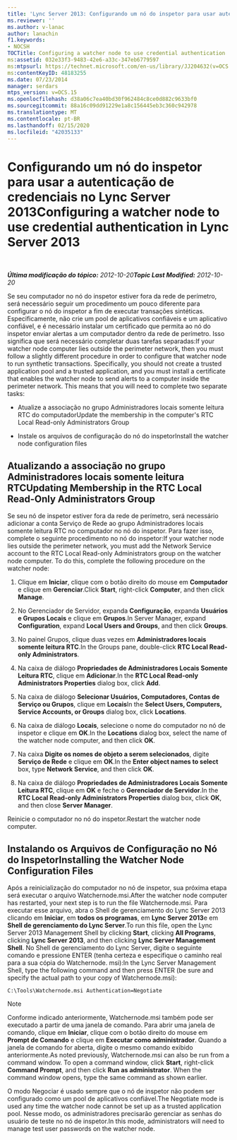 ```yaml
---
title: 'Lync Server 2013: Configurando um nó do inspetor para usar autenticação de credenciais'
ms.reviewer: ''
ms.author: v-lanac
author: lanachin
f1.keywords:
- NOCSH
TOCTitle: Configuring a watcher node to use credential authentication
ms:assetid: 032e33f3-9483-42e6-a33c-347eb6779597
ms:mtpsurl: https://technet.microsoft.com/en-us/library/JJ204632(v=OCS.15)
ms:contentKeyID: 48183255
ms.date: 07/23/2014
manager: serdars
mtps_version: v=OCS.15
ms.openlocfilehash: d38a06c7ea40bd30f962484c8ce0d882c9633bf0
ms.sourcegitcommit: 88a16c09dd91229e1a8c156445eb3c360c942978
ms.translationtype: MT
ms.contentlocale: pt-BR
ms.lasthandoff: 02/15/2020
ms.locfileid: "42035133"
---
```

<div data-xmlns="http://www.w3.org/1999/xhtml">

<div class="topic" data-xmlns="http://www.w3.org/1999/xhtml" data-msxsl="urn:schemas-microsoft-com:xslt" data-cs="http://msdn.microsoft.com/">

<div data-asp="http://msdn2.microsoft.com/asp">

# <a name="configuring-a-watcher-node-to-use-credential-authentication-in-lync-server-2013"></a><span data-ttu-id="4366c-102">Configurando um nó do inspetor para usar a autenticação de credenciais no Lync Server 2013</span><span class="sxs-lookup"><span data-stu-id="4366c-102">Configuring a watcher node to use credential authentication in Lync Server 2013</span></span>

</div>

<div id="mainSection">

<div id="mainBody">

<span> </span>

<span data-ttu-id="4366c-103">_**Última modificação do tópico:** 2012-10-20_</span><span class="sxs-lookup"><span data-stu-id="4366c-103">_**Topic Last Modified:** 2012-10-20_</span></span>

<span data-ttu-id="4366c-p101">Se seu computador no nó do inspetor estiver fora da rede de perímetro, será necessário seguir um procedimento um pouco diferente para configurar o nó do inspetor a fim de executar transações sintéticas. Especificamente, não crie um pool de aplicativos confiáveis e um aplicativo confiável, e é necessário instalar um certificado que permita ao nó do inspetor enviar alertas a um computador dentro da rede de perímetro. Isso significa que será necessário completar duas tarefas separadas:</span><span class="sxs-lookup"><span data-stu-id="4366c-p101">If your watcher node computer lies outside the perimeter network, then you must follow a slightly different procedure in order to configure that watcher node to run synthetic transactions. Specifically, you should not create a trusted application pool and a trusted application, and you must install a certificate that enables the watcher node to send alerts to a computer inside the perimeter network. This means that you will need to complete two separate tasks:</span></span>

  - <span data-ttu-id="4366c-107">Atualize a associação no grupo Administradores locais somente leitura RTC do computador</span><span class="sxs-lookup"><span data-stu-id="4366c-107">Update the membership in the computer's RTC Local Read-only Administrators Group</span></span>

  - <span data-ttu-id="4366c-108">Instale os arquivos de configuração do nó do inspetor</span><span class="sxs-lookup"><span data-stu-id="4366c-108">Install the watcher node configuration files</span></span>

<div>

## <a name="updating-membership-in-the-rtc-local-read-only-administrators-group"></a><span data-ttu-id="4366c-109">Atualizando a associação no grupo Administradores locais somente leitura RTC</span><span class="sxs-lookup"><span data-stu-id="4366c-109">Updating Membership in the RTC Local Read-Only Administrators Group</span></span>

<span data-ttu-id="4366c-p102">Se seu nó de inspetor estiver fora da rede de perímetro, será necessário adicionar a conta Serviço de Rede ao grupo Administradores locais somente leitura RTC no computador no nó do inspetor. Para fazer isso, complete o seguinte procedimento no nó do inspetor:</span><span class="sxs-lookup"><span data-stu-id="4366c-p102">If your watcher node lies outside the perimeter network, you must add the Network Service account to the RTC Local Read-only Administrators group on the watcher node computer. To do this, complete the following procedure on the watcher node:</span></span>

1.  <span data-ttu-id="4366c-112">Clique em **Iniciar**, clique com o botão direito do mouse em **Computador** e clique em **Gerenciar**.</span><span class="sxs-lookup"><span data-stu-id="4366c-112">Click **Start**, right-click **Computer**, and then click **Manage**.</span></span>

2.  <span data-ttu-id="4366c-113">No Gerenciador de Servidor, expanda **Configuração**, expanda **Usuários e Grupos Locais** e clique em **Grupos**.</span><span class="sxs-lookup"><span data-stu-id="4366c-113">In Server Manager, expand **Configuration**, expand **Local Users and Groups**, and then click **Groups**.</span></span>

3.  <span data-ttu-id="4366c-114">No painel Grupos, clique duas vezes em **Administradores locais somente leitura RTC**.</span><span class="sxs-lookup"><span data-stu-id="4366c-114">In the Groups pane, double-click **RTC Local Read-only Administrators**.</span></span>

4.  <span data-ttu-id="4366c-115">Na caixa  de diálogo **Propriedades de Administradores Locais Somente Leitura RTC**, clique em **Adicionar**.</span><span class="sxs-lookup"><span data-stu-id="4366c-115">In the **RTC Local Read-only Administrators Properties** dialog box, click **Add**.</span></span>

5.  <span data-ttu-id="4366c-116">Na caixa de diálogo **Selecionar Usuários, Computadores, Contas de Serviço ou Grupos**, clique em **Locais**</span><span class="sxs-lookup"><span data-stu-id="4366c-116">In the **Select Users, Computers, Service Accounts, or Groups** dialog box, click **Locations**.</span></span>

6.  <span data-ttu-id="4366c-117">Na caixa de diálogo **Locais**, selecione o nome do computador no nó de inspetor e clique em **OK**.</span><span class="sxs-lookup"><span data-stu-id="4366c-117">In the **Locations** dialog box, select the name of the watcher node computer, and then click **OK**.</span></span>

7.  <span data-ttu-id="4366c-118">Na caixa **Digite os nomes de objeto a serem selecionados**, digite **Serviço de Rede** e clique em **OK**.</span><span class="sxs-lookup"><span data-stu-id="4366c-118">In the **Enter object names to select** box, type **Network Service**, and then click **OK**.</span></span>

8.  <span data-ttu-id="4366c-119">Na caixa  de diálogo **Propriedades de Administradores Locais Somente Leitura RTC**, clique em **OK** e feche o **Gerenciador de Servidor**.</span><span class="sxs-lookup"><span data-stu-id="4366c-119">In the **RTC Local Read-only Administrators Properties** dialog box, click **OK**, and then close **Server Manager**.</span></span>

<span data-ttu-id="4366c-120">Reinicie o computador no nó do inspetor.</span><span class="sxs-lookup"><span data-stu-id="4366c-120">Restart the watcher node computer.</span></span>

</div>

<div>

## <a name="installing-the-watcher-node-configuration-files"></a><span data-ttu-id="4366c-121">Instalando os Arquivos de Configuração no Nó do Inspetor</span><span class="sxs-lookup"><span data-stu-id="4366c-121">Installing the Watcher Node Configuration Files</span></span>

<span data-ttu-id="4366c-122">Após a reinicialização do computador no nó de inspetor, sua próxima etapa será executar o arquivo Watchernode.msi.</span><span class="sxs-lookup"><span data-stu-id="4366c-122">After the watcher node computer has restarted, your next step is to run the file Watchernode.msi.</span></span> <span data-ttu-id="4366c-123">Para executar esse arquivo, abra o Shell de gerenciamento do Lync Server 2013 clicando em **Iniciar**, em **todos os programas**, em **Lync Server 2013**e em **Shell de gerenciamento do Lync Server**.</span><span class="sxs-lookup"><span data-stu-id="4366c-123">To run this file, open the Lync Server 2013 Management Shell by clicking **Start**, clicking **All Programs**, clicking **Lync Server 2013**, and then clicking **Lync Server Management Shell**.</span></span> <span data-ttu-id="4366c-124">No Shell de gerenciamento do Lync Server, digite o seguinte comando e pressione ENTER (tenha certeza e especifique o caminho real para a sua cópia do Watchernode. msi):</span><span class="sxs-lookup"><span data-stu-id="4366c-124">In the Lync Server Management Shell, type the following command and then press ENTER (be sure and specify the actual path to your copy of Watchernode.msi):</span></span>

    C:\Tools\Watchernode.msi Authentication=Negotiate

<div>


> [!NOTE]  
> <span data-ttu-id="4366c-p104">Conforme indicado anteriormente, Watchernode.msi também pode ser executado a partir de uma janela de comando. Para abrir uma janela de comando, clique em <STRONG>Iniciar</STRONG>, clique com o botão direito do mouse em <STRONG>Prompt de Comando</STRONG> e clique em <STRONG>Executar como administrador</STRONG>. Quando a janela de comando for aberta, digite o mesmo comando exibido anteriormente.</span><span class="sxs-lookup"><span data-stu-id="4366c-p104">As noted previously, Watchernode.msi can also be run from a command window. To open a command window, click <STRONG>Start</STRONG>, right-click <STRONG>Command Prompt</STRONG>, and then click <STRONG>Run as administrator</STRONG>. When the command window opens, type the same command as shown earlier.</span></span>



</div>

<span data-ttu-id="4366c-128">O modo Negociar é usado sempre que o nó de inspetor não podem ser configurado como um pool de aplicativos confiável.</span><span class="sxs-lookup"><span data-stu-id="4366c-128">The Negotiate mode is used any time the watcher node cannot be set up as a trusted application pool.</span></span> <span data-ttu-id="4366c-129">Nesse modo, os administradores precisarão gerenciar as senhas do usuário de teste no nó de inspetor.</span><span class="sxs-lookup"><span data-stu-id="4366c-129">In this mode, administrators will need to manage test user passwords on the watcher node.</span></span>

</div>

</div>

<span> </span>

</div>

</div>

</div>

